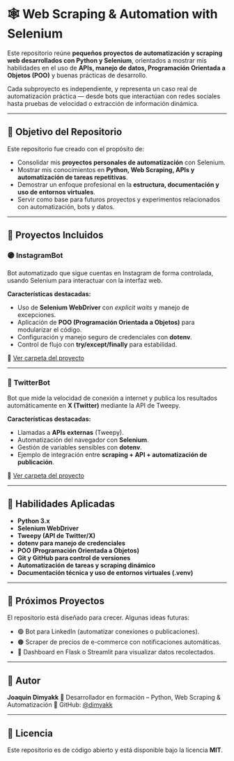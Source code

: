 # 🕸️ Web Scraping & Automation with Selenium

Este repositorio reúne **pequeños proyectos de automatización y scraping web desarrollados con Python y Selenium**, orientados a mostrar mis habilidades en el uso de **APIs, manejo de datos, Programación Orientada a Objetos (POO)** y buenas prácticas de desarrollo.

Cada subproyecto es independiente, y representa un caso real de automatización práctica — desde bots que interactúan con redes sociales hasta pruebas de velocidad o extracción de información dinámica.

---

## 🎯 Objetivo del Repositorio

Este repositorio fue creado con el propósito de:
- Consolidar mis **proyectos personales de automatización** con Selenium.
- Mostrar mis conocimientos en **Python, Web Scraping, APIs y automatización de tareas repetitivas**.
- Demostrar un enfoque profesional en la **estructura, documentación y uso de entornos virtuales**.
- Servir como base para futuros proyectos y experimentos relacionados con automatización, bots y datos.

---

## 🤖 Proyectos Incluidos

### 🟣 **InstagramBot**
Bot automatizado que sigue cuentas en Instagram de forma controlada, usando Selenium para interactuar con la interfaz web.

**Características destacadas:**
- Uso de **Selenium WebDriver** con *explicit waits* y manejo de excepciones.
- Aplicación de **POO (Programación Orientada a Objetos)** para modularizar el código.
- Configuración y manejo seguro de credenciales con **dotenv**.
- Control de flujo con **try/except/finally** para estabilidad.

📂 [Ver carpeta del proyecto](./InstagramBot)

---

### 🔵 **TwitterBot**
Bot que mide la velocidad de conexión a internet y publica los resultados automáticamente en **X (Twitter)** mediante la API de Tweepy.

**Características destacadas:**
- Llamadas a **APIs externas** (Tweepy).
- Automatización del navegador con **Selenium**.
- Gestión de variables sensibles con **dotenv**.
- Ejemplo de integración entre **scraping + API + automatización de publicación**.

📂 [Ver carpeta del proyecto](./TwitterBot)

---

## 🧠 Habilidades Aplicadas

- **Python 3.x**
- **Selenium WebDriver**
- **Tweepy (API de Twitter/X)**
- **dotenv para manejo de credenciales**
- **POO (Programación Orientada a Objetos)**
- **Git y GitHub para control de versiones**
- **Automatización de tareas y scraping dinámico**
- **Documentación técnica y uso de entornos virtuales (.venv)**

---

## 🚀 Próximos Proyectos

El repositorio está diseñado para crecer.
Algunas ideas futuras:

- 🟢 Bot para LinkedIn (automatizar conexiones o publicaciones).
- 🟠 Scraper de precios de e-commerce con notificaciones automáticas.
- 🔵 Dashboard en Flask o Streamlit para visualizar datos recolectados.

---

## 👤 Autor

**Joaquin Dimyakk**
📍 Desarrollador en formación – Python, Web Scraping & Automatización
🔗 GitHub: [@dimyakk](https://github.com/dimyakk)

---

## 📄 Licencia

Este repositorio es de código abierto y está disponible bajo la licencia **MIT**.

